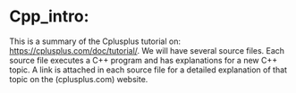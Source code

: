 # Cpp_intro:

This is a summary of the Cplusplus tutorial on: https://cplusplus.com/doc/tutorial/.
We will have several source files. Each source file executes a C++ program and has explanations for a new C++ topic. 
A link is attached in each source file for a detailed explanation of that topic on the (cplusplus.com) website.
